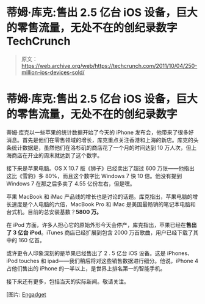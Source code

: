 # 蒂姆·库克:售出 2.5 亿台 iOS 设备，巨大的零售流量，无处不在的创纪录数字 TechCrunch

> 原文：<https://web.archive.org/web/https://techcrunch.com/2011/10/04/250-million-ios-devices-sold/>

# 蒂姆·库克:售出 2.5 亿台 iOS 设备，巨大的零售流量，无处不在的创纪录数字

蒂姆·库克以一些苹果的统计数据开始了今天的 iPhone 发布会，他带来了很多好消息。首先是他们在零售领域的增长，库克重点关注香港和上海的新店。库克的头条统计数据是，虽然他们在洛杉矶的商店花了一个月的时间达到 10 万人次，但上海商店在开业的周末就达到了这个数字。

接下来是苹果电脑。OS X 10.7 版《狮子》已经卖出了超过 600 万张——他指出这比《雪豹》多 80%，而且这个数字比 Windows 7 快 10 倍。他没有提到 Windows 7 在那之后多卖了 4.55 亿份左右，但是嘿。

苹果 MacBook 和 iMac 产品线的增长也是讨论的话题。库克指出，苹果电脑的增长速度是个人电脑的六倍，MacBook Pro 和 iMac 是美国最畅销的笔记本电脑和台式机。目前的总安装基数？**5800 万。**

在 iPod 方面，许多人担心它的原始外形今天会停产，库克指出，苹果已经在**售出了 3 亿台 iPod**。iTunes 商店已经扩展到包含 2000 万首歌曲，用户已经下载了其中的 160 亿首。

或许更令人印象深刻的是苹果已经售出了 2 . 5 亿台 iOS 设备。这是 iPhones、iPod touches 和 ipad——我们稍后将对这些销售数据进行细分。他说，iPhone 4 占他们售出的 iPhone 的一半以上，是世界上排名第一的智能手机。

接下来还有更多，包括当天的实际新闻。敬请关注。

[图片: [Engadget](https://web.archive.org/web/20230129171145/http://www.engadget.com/2011/10/04/apples-lets-talk-iphone-keynote-liveblog/?sort=newest&refresh=60)